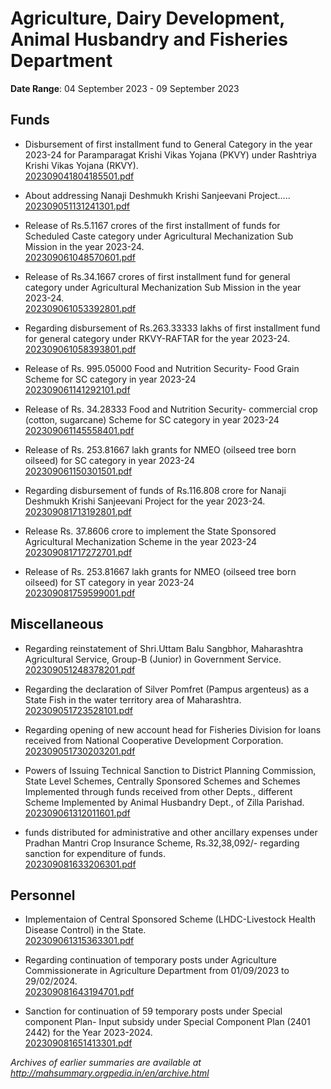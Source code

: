 # Agriculture, Dairy Development, Animal Husbandry and Fisheries Department

**Date Range**: 04 September 2023 - 09 September 2023


## Funds
- Disbursement of first installment fund to General Category in the year 2023-24 for Paramparagat Krishi Vikas Yojana (PKVY) under Rashtriya Krishi Vikas Yojana (RKVY).\
  [202309041804185501.pdf](https://gr.maharashtra.gov.in/Site/Upload/Government%20Resolutions/English/202309041804185501.pdf)

- About addressing Nanaji Deshmukh Krishi Sanjeevani Project.....\
  [202309051131241301.pdf](https://gr.maharashtra.gov.in/Site/Upload/Government%20Resolutions/English/202309051131241301.pdf)

- Release of Rs.5.1167 crores of the first installment of funds for Scheduled Caste category under Agricultural Mechanization Sub Mission in the year 2023-24.\
  [202309061048570601.pdf](https://gr.maharashtra.gov.in/Site/Upload/Government%20Resolutions/English/202309061048570601.pdf)

- Release of Rs.34.1667 crores of first installment fund for general category under Agricultural Mechanization Sub Mission in the year 2023-24.\
  [202309061053392801.pdf](https://gr.maharashtra.gov.in/Site/Upload/Government%20Resolutions/English/202309061053392801.pdf)

- Regarding disbursement of Rs.263.33333 lakhs of first installment fund for general category under RKVY-RAFTAR for the year 2023-24.\
  [202309061058393801.pdf](https://gr.maharashtra.gov.in/Site/Upload/Government%20Resolutions/English/202309061058393801.pdf)

- Release of Rs. 995.05000 Food and Nutrition Security- Food Grain Scheme for SC category in year 2023-24\
  [202309061141292101.pdf](https://gr.maharashtra.gov.in/Site/Upload/Government%20Resolutions/English/202309061141292101.pdf)

- Release of Rs. 34.28333 Food and Nutrition Security- commercial crop (cotton, sugarcane) Scheme for SC category in year 2023-24\
  [202309061145558401.pdf](https://gr.maharashtra.gov.in/Site/Upload/Government%20Resolutions/English/202309061145558401.pdf)

- Release of Rs. 253.81667 lakh grants for NMEO (oilseed tree born oilseed) for SC category in year 2023-24\
  [202309061150301501.pdf](https://gr.maharashtra.gov.in/Site/Upload/Government%20Resolutions/English/202309061150301501.pdf)

- Regarding disbursement of funds of Rs.116.808 crore for Nanaji Deshmukh Krishi Sanjeevani Project for the year 2023-24.\
  [202309081713192801.pdf](https://gr.maharashtra.gov.in/Site/Upload/Government%20Resolutions/English/202309081713192801.pdf)

- Release Rs. 37.8606 crore to implement the State Sponsored Agricultural Mechanization Scheme in the year 2023-24\
  [202309081717272701.pdf](https://gr.maharashtra.gov.in/Site/Upload/Government%20Resolutions/English/202309081717272701.pdf)

- Release of Rs. 253.81667 lakh grants for NMEO (oilseed tree born oilseed) for ST category in year 2023-24\
  [202309081759599001.pdf](https://gr.maharashtra.gov.in/Site/Upload/Government%20Resolutions/English/202309081759599001.pdf)

## Miscellaneous
- Regarding reinstatement of Shri.Uttam Balu Sangbhor, Maharashtra Agricultural Service, Group-B (Junior) in Government Service.\
  [202309051248378201.pdf](https://gr.maharashtra.gov.in/Site/Upload/Government%20Resolutions/English/202309051248378201.pdf)

- Regarding the declaration of Silver Pomfret (Pampus argenteus) as a State Fish in the water territory area of Maharashtra.\
  [202309051723528101.pdf](https://gr.maharashtra.gov.in/Site/Upload/Government%20Resolutions/English/202309051723528101.pdf)

- Regarding opening of new account head for Fisheries Division for loans received from National Cooperative Development Corporation.\
  [202309051730203201.pdf](https://gr.maharashtra.gov.in/Site/Upload/Government%20Resolutions/English/202309051730203201.pdf)

- Powers of Issuing Technical Sanction to District Planning Commission, State Level Schemes, Centrally Sponsored Schemes and Schemes Implemented through funds received from other Depts., different Scheme Implemented by Animal Husbandry Dept., of Zilla Parishad.\
  [202309061312011601.pdf](https://gr.maharashtra.gov.in/Site/Upload/Government%20Resolutions/English/202309061312011601.pdf)

- funds distributed for administrative and other ancillary expenses under Pradhan Mantri Crop Insurance Scheme, Rs.32,38,092/- regarding sanction for expenditure of funds.\
  [202309081633206301.pdf](https://gr.maharashtra.gov.in/Site/Upload/Government%20Resolutions/English/202309081633206301.pdf)

## Personnel
- Implementaion of Central Sponsored Scheme (LHDC-Livestock Health Disease Control) in the State.\
  [202309061315363301.pdf](https://gr.maharashtra.gov.in/Site/Upload/Government%20Resolutions/English/202309061315363301.pdf)

- Regarding continuation of temporary posts under Agriculture Commissionerate in Agriculture Department from 01/09/2023 to 29/02/2024.\
  [202309081643194701.pdf](https://gr.maharashtra.gov.in/Site/Upload/Government%20Resolutions/English/202309081643194701.pdf)

- Sanction for continuation of 59 temporary posts under Special component Plan- Input subsidy under Special Component Plan (2401 2442) for the Year 2023-2024.\
  [202309081651413301.pdf](https://gr.maharashtra.gov.in/Site/Upload/Government%20Resolutions/English/202309081651413301.pdf)


*Archives of earlier summaries are available at http://mahsummary.orgpedia.in/en/archive.html*